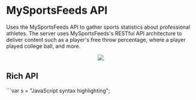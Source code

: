 <h1>MySportsFeeds API</h1>
Uses the MySportsFeeds API to gather sports statistics about professional athletes. The server uses MySportsFeeds's RESTful API architecture to deliver content such as a player's free throw percentage, where a player played college ball, and more.
<p align="center">
  <img / src="https://pbs.twimg.com/profile_images/779390458892001280/aFHAsc24_400x400.jpg">
</p>
<h2>Rich API</h2>
```var s = "JavaScript syntax highlighting";
